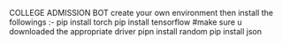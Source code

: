 COLLEGE ADMISSION BOT 
create your own environment then install the followings :-
pip install torch 
pip install tensorflow  #make sure u downloaded the appropriate driver 
pipn install random 
pip install json 
